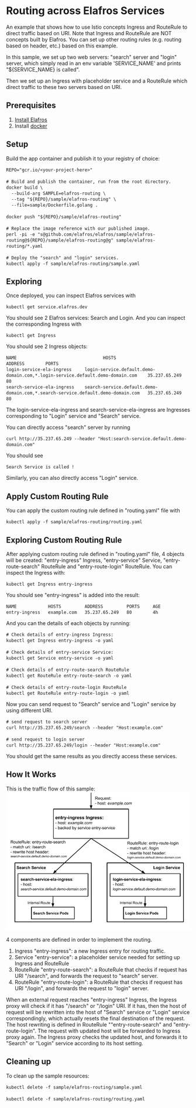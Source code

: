 # Routing across Elafros Services

An example that shows how to use Istio concepts Ingress and RouteRule to direct traffic based on URI. Note that Ingress and RouteRule are NOT concepts built by Elafros.
You can set up other routing rules (e.g. routing based on header, etc.) based on this example.

In this sample, we set up two web servers: "search" server and "login" server, which simply read
in an env variable 'SERVICE_NAME' and prints "${SERVICE_NAME} is called".

Then we set up an Ingress with placeholder service and a RouteRule which direct traffic to these two servers based on URI.

## Prerequisites

1. [Install Elafros](https://github.com/elafros/install/blob/master/README.md)
1. Install [docker](https://www.docker.com/)

## Setup

Build the app container and publish it to your registry of choice:

```shell
REPO="gcr.io/<your-project-here>"

# Build and publish the container, run from the root directory.
docker build \
  --build-arg SAMPLE=elafros-routing \
  --tag "${REPO}/sample/elafros-routing" \
  --file=sample/Dockerfile.golang .

docker push "${REPO}/sample/elafros-routing"

# Replace the image reference with our published image.
perl -pi -e "s@github.com/elafros/elafros/sample/elafros-routing@${REPO}/sample/elafros-routing@g" sample/elafros-routing/*.yaml

# Deploy the "search" and "login" services.
kubectl apply -f sample/elafros-routing/sample.yaml
```

## Exploring
Once deployed, you can inspect Elafros services with
```shell
kubectl get service.elafros.dev
```
You should see 2 Elafros services: Search and Login.
And you can inspect the corresponding Ingress with
```shell
kubectl get Ingress
```
You should see 2 Ingress objects:

```
NAME                                 HOSTS                                                                                         ADDRESS        PORTS
login-service-ela-ingress     login-service.default.demo-domain.com,*.login-service.default.demo-domain.com    35.237.65.249      80
search-service-ela-ingress    search-service.default.demo-domain.com,*.search-service.default.demo-domain.com   35.237.65.249      80
```
The login-service-ela-ingress and search-service-ela-ingress are Ingresses corresponding to "Login" service and "Search" service.

You can directly access "search" server by running
```shell
curl http://35.237.65.249 --header "Host:search-service.default.demo-domain.com"
```
You should see
```
Search Service is called !
```
Similarly, you can also directly access "Login" service.

## Apply Custom Routing Rule
You can apply the custom routing rule defined in "routing.yaml" file with
```shell
kubectl apply -f sample/elafros-routing/routing.yaml
```

## Exploring Custom Routing Rule
After applying custom routing rule defined in "routing.yaml" file, 4 objects will be created:
"entry-ingress" Ingress, "entry-service" Service, "entry-route-search" RouteRule and "entry-route-login" RouteRule.
You can inspect the Ingress with:
```shell
kubectl get Ingress entry-ingress
```
You should see "entry-ingress" is added into the result:
```
NAME            HOSTS         ADDRESS         PORTS     AGE
entry-ingress   example.com   35.237.65.249   80        4h
```

And you can the details of each objects by running:
```shell
# Check details of entry-ingress Ingress:
kubectl get Ingress entry-ingress -o yaml

# Check details of entry-service Service:
kubectl get Service entry-service -o yaml

# Check details of entry-route-search RouteRule
kubectl get RouteRule entry-route-search -o yaml

# Check details of entry-route-login RouteRule
kubectl get RouteRule entry-route-login -o yaml
```

Now you can send request to "Search" service and "Login" service by using different URI.

```shell
# send request to search server
curl http://35.237.65.249/search --header "Host:example.com"

# send request to login server
curl http://35.237.65.249/login --header "Host:example.com"
```
You should get the same results as you directly access these services.


## How It Works
This is the traffic flow of this sample:
![Object model](images/elafros-sample-flow.png)

4 components are defined in order to implement the routing.
1. Ingress "entry-ingress": a new Ingress entry for routing traffic.
2. Service "entry-service": a placeholder service needed for setting up Ingress and RouteRule
3. RouteRule "entry-route-search": a RouteRule that checks if request has URI "/search", and forwards the request to "search" server.
4. RouteRule "entry-route-login": a RouteRule that checks if request has URI "/login", and forwards the request to "login" server.

When an external request reaches "entry-ingress" Ingress, the Ingress proxy will check if it has "/search" or "/login" URI. If it has, then the host of request will be rewritten into the host of "Search" service or "Login" service correspondingly, which actually resets the final destination of the request. The host rewriting is defined in RouteRule ""entry-route-search" and "entry-route-login".
The request with updated host will be forwarded to Ingress proxy again. The Ingress proxy checks the updated host, and forwards it to "Search" or "Login" service according to its host setting.

## Cleaning up

To clean up the sample resources:

```shell
kubectl delete -f sample/elafros-routing/sample.yaml

kubectl delete -f sample/elafros-routing/routing.yaml
```
